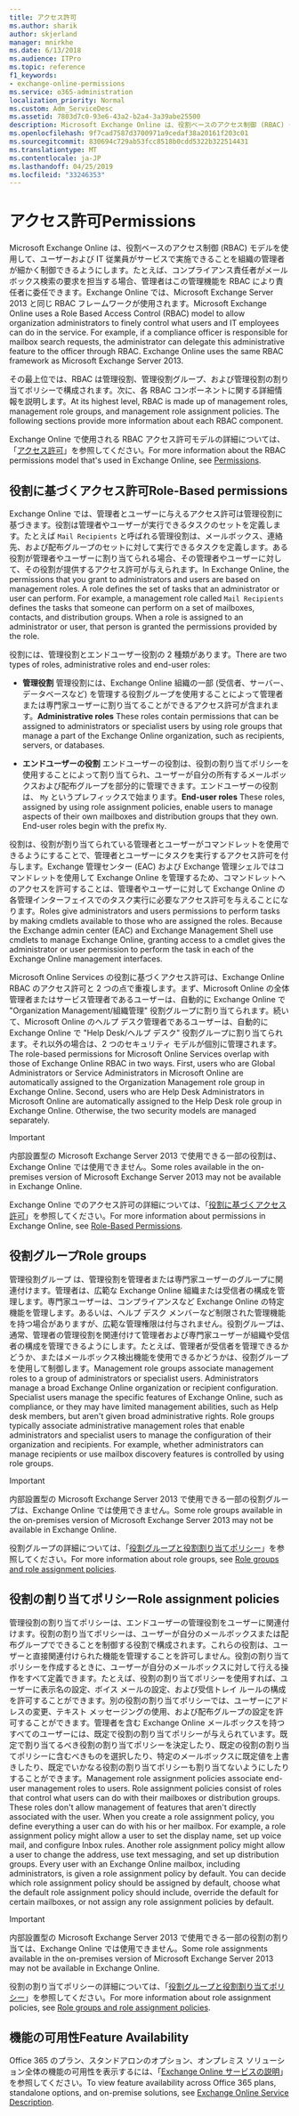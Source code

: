 ```yaml
---
title: アクセス許可
ms.author: sharik
author: skjerland
manager: mnirkhe
ms.date: 6/13/2018
ms.audience: ITPro
ms.topic: reference
f1_keywords:
- exchange-online-permissions
ms.service: o365-administration
localization_priority: Normal
ms.custom: Adm_ServiceDesc
ms.assetid: 7803d7c0-93e6-43a2-b2a4-3a39abe25500
description: Microsoft Exchange Online は、役割ベースのアクセス制御 (RBAC) モデルを使用して、ユーザーおよび IT 従業員がサービスで実施できることを組織の管理者が細かく制御できるようにします。たとえば、コンプライアンス責任者がメールボックス検索の要求を担当する場合、管理者はこの管理機能を RBAC により責任者に委任できます。Exchange Online では、Microsoft Exchange Server 2013 と同じ RBAC フレームワークが使用されます。
ms.openlocfilehash: 9f7cad7587d3700971a9cedaf38a20161f203c01
ms.sourcegitcommit: 830694c729ab53fcc8518b0cdd5322b322514431
ms.translationtype: MT
ms.contentlocale: ja-JP
ms.lasthandoff: 04/25/2019
ms.locfileid: "33246353"
---
```

# <a name="permissions"></a><span data-ttu-id="61faa-105">アクセス許可</span><span class="sxs-lookup"><span data-stu-id="61faa-105">Permissions</span></span>

<span data-ttu-id="61faa-p102">Microsoft Exchange Online は、役割ベースのアクセス制御 (RBAC) モデルを使用して、ユーザーおよび IT 従業員がサービスで実施できることを組織の管理者が細かく制御できるようにします。たとえば、コンプライアンス責任者がメールボックス検索の要求を担当する場合、管理者はこの管理機能を RBAC により責任者に委任できます。Exchange Online では、Microsoft Exchange Server 2013 と同じ RBAC フレームワークが使用されます。</span><span class="sxs-lookup"><span data-stu-id="61faa-p102">Microsoft Exchange Online uses a Role Based Access Control (RBAC) model to allow organization administrators to finely control what users and IT employees can do in the service. For example, if a compliance officer is responsible for mailbox search requests, the administrator can delegate this administrative feature to the officer through RBAC. Exchange Online uses the same RBAC framework as Microsoft Exchange Server 2013.</span></span> 
  
<span data-ttu-id="61faa-p103">その最上位では、RBAC は管理役割、管理役割グループ、および管理役割の割り当てポリシーで構成されます。次に、各 RBAC コンポーネントに関する詳細情報を説明します。</span><span class="sxs-lookup"><span data-stu-id="61faa-p103">At its highest level, RBAC is made up of management roles, management role groups, and management role assignment policies. The following sections provide more information about each RBAC component.</span></span>
  
<span data-ttu-id="61faa-111">Exchange Online で使用される RBAC アクセス許可モデルの詳細については、「[アクセス許可](https://go.microsoft.com/fwlink/p/?LinkId=271935)」を参照してください。</span><span class="sxs-lookup"><span data-stu-id="61faa-111">For more information about the RBAC permissions model that's used in Exchange Online, see [Permissions](https://go.microsoft.com/fwlink/p/?LinkId=271935).</span></span>
  
## <a name="role-based-permissions"></a><span data-ttu-id="61faa-112">役割に基づくアクセス許可</span><span class="sxs-lookup"><span data-stu-id="61faa-112">Role-Based permissions</span></span>

<span data-ttu-id="61faa-p104">Exchange Online では、管理者とユーザーに与えるアクセス許可は管理役割に基づきます。役割は管理者やユーザーが実行できるタスクのセットを定義します。たとえば  `Mail Recipients` と呼ばれる管理役割は、メールボックス、連絡先、および配布グループのセットに対して実行できるタスクを定義します。ある役割が管理者やユーザーに割り当てられる場合、その管理者やユーザーに対して、その役割が提供するアクセス許可が与えられます。</span><span class="sxs-lookup"><span data-stu-id="61faa-p104">In Exchange Online, the permissions that you grant to administrators and users are based on management roles. A role defines the set of tasks that an administrator or user can perform. For example, a management role called  `Mail Recipients` defines the tasks that someone can perform on a set of mailboxes, contacts, and distribution groups. When a role is assigned to an administrator or user, that person is granted the permissions provided by the role.</span></span> 
  
<span data-ttu-id="61faa-117">役割には、管理役割とエンドユーザー役割の 2 種類があります。</span><span class="sxs-lookup"><span data-stu-id="61faa-117">There are two types of roles, administrative roles and end-user roles:</span></span>
  
- <span data-ttu-id="61faa-118">**管理役割** 管理役割には、Exchange Online 組織の一部 (受信者、サーバー、データベースなど) を管理する役割グループを使用することによって管理者または専門家ユーザーに割り当てることができるアクセス許可が含まれます。</span><span class="sxs-lookup"><span data-stu-id="61faa-118">**Administrative roles** These roles contain permissions that can be assigned to administrators or specialist users by using role groups that manage a part of the Exchange Online organization, such as recipients, servers, or databases.</span></span> 
    
- <span data-ttu-id="61faa-p105">**エンドユーザーの役割** エンドユーザーの役割は、役割の割り当てポリシーを使用することによって割り当てられ、ユーザーが自分の所有するメールボックスおよび配布グループを部分的に管理できます。エンドユーザーの役割は、  `My` というプレフィックスで始まります。</span><span class="sxs-lookup"><span data-stu-id="61faa-p105">**End-user roles** These roles, assigned by using role assignment policies, enable users to manage aspects of their own mailboxes and distribution groups that they own. End-user roles begin with the prefix  `My`.</span></span>
    
<span data-ttu-id="61faa-p106">役割は、役割が割り当てられている管理者とユーザーがコマンドレットを使用できるようにすることで、管理者とユーザーにタスクを実行するアクセス許可を付与します。Exchange 管理センター (EAC) および Exchange 管理シェルではコマンドレットを使用して Exchange Online を管理するため、コマンドレットへのアクセスを許可することは、管理者やユーザーに対して Exchange Online の各管理インターフェイスでのタスク実行に必要なアクセス許可を与えることになります。</span><span class="sxs-lookup"><span data-stu-id="61faa-p106">Roles give administrators and users permissions to perform tasks by making cmdlets available to those who are assigned the roles. Because the Exchange admin center (EAC) and Exchange Management Shell use cmdlets to manage Exchange Online, granting access to a cmdlet gives the administrator or user permission to perform the task in each of the Exchange Online management interfaces.</span></span>
  
<span data-ttu-id="61faa-p107">Microsoft Online Services の役割に基づくアクセス許可は、Exchange Online RBAC のアクセス許可と 2 つの点で重複します。まず、Microsoft Online の全体管理者またはサービス管理者であるユーザーは、自動的に Exchange Online で "Organization Management/組織管理" 役割グループに割り当てられます。続いて、Microsoft Online のヘルプ デスク管理者であるユーザーは、自動的に Exchange Online で "Help Desk/ヘルプ デスク" 役割グループに割り当てられます。それ以外の場合は、2 つのセキュリティ モデルが個別に管理されます。</span><span class="sxs-lookup"><span data-stu-id="61faa-p107">The role-based permissions for Microsoft Online Services overlap with those of Exchange Online RBAC in two ways. First, users who are Global Administrators or Service Administrators in Microsoft Online are automatically assigned to the Organization Management role group in Exchange Online. Second, users who are Help Desk Administrators in Microsoft Online are automatically assigned to the Help Desk role group in Exchange Online. Otherwise, the two security models are managed separately.</span></span>
  
> [!IMPORTANT]
> <span data-ttu-id="61faa-127">内部設置型の Microsoft Exchange Server 2013 で使用できる一部の役割は、Exchange Online では使用できません。</span><span class="sxs-lookup"><span data-stu-id="61faa-127">Some roles available in the on-premises version of Microsoft Exchange Server 2013 may not be available in Exchange Online.</span></span> 
  
<span data-ttu-id="61faa-128">Exchange Online でのアクセス許可の詳細については、「[役割に基づくアクセス許可](https://go.microsoft.com/fwlink/p/?LinkId=271936)」を参照してください。</span><span class="sxs-lookup"><span data-stu-id="61faa-128">For more information about permissions in Exchange Online, see [Role-Based Permissions](https://go.microsoft.com/fwlink/p/?LinkId=271936).</span></span>
  
## <a name="role-groups"></a><span data-ttu-id="61faa-129">役割グループ</span><span class="sxs-lookup"><span data-stu-id="61faa-129">Role groups</span></span>

<span data-ttu-id="61faa-p108">管理役割グループ は、管理役割を管理者または専門家ユーザーのグループに関連付けます。管理者は、広範な Exchange Online 組織または受信者の構成を管理します。専門家ユーザーは、コンプライアンスなど Exchange Online の特定機能を管理します。あるいは、ヘルプ デスク メンバーなど制限された管理機能を持つ場合がありますが、広範な管理権限は付与されません。役割グループは、通常、管理者の管理役割を関連付けて管理者および専門家ユーザーが組織や受信者の構成を管理できるようにします。たとえば、管理者が受信者を管理できるかどうか、またはメールボックス検出機能を使用できるかどうかは、役割グループを使用して制御します。</span><span class="sxs-lookup"><span data-stu-id="61faa-p108">Management role groups associate management roles to a group of administrators or specialist users. Administrators manage a broad Exchange Online organization or recipient configuration. Specialist users manage the specific features of Exchange Online, such as compliance, or they may have limited management abilities, such as Help desk members, but aren't given broad administrative rights. Role groups typically associate administrative management roles that enable administrators and specialist users to manage the configuration of their organization and recipients. For example, whether administrators can manage recipients or use mailbox discovery features is controlled by using role groups.</span></span> 
  
> [!IMPORTANT]
> <span data-ttu-id="61faa-135">内部設置型の Microsoft Exchange Server 2013 で使用できる一部の役割グループは、Exchange Online では使用できません。</span><span class="sxs-lookup"><span data-stu-id="61faa-135">Some role groups available in the on-premises version of Microsoft Exchange Server 2013 may not be available in Exchange Online.</span></span> 
  
<span data-ttu-id="61faa-136">役割グループの詳細については、「[役割グループと役割割り当てポリシー](https://go.microsoft.com/fwlink/p/?LinkId=271937)」を参照してください。</span><span class="sxs-lookup"><span data-stu-id="61faa-136">For more information about role groups, see [Role groups and role assignment policies](https://go.microsoft.com/fwlink/p/?LinkId=271937).</span></span>
  
## <a name="role-assignment-policies"></a><span data-ttu-id="61faa-137">役割の割り当てポリシー</span><span class="sxs-lookup"><span data-stu-id="61faa-137">Role assignment policies</span></span>

<span data-ttu-id="61faa-p109">管理役割の割り当てポリシーは、エンドユーザーの管理役割をユーザーに関連付けます。役割の割り当てポリシーは、ユーザーが自分のメールボックスまたは配布グループでできることを制御する役割で構成されます。これらの役割は、ユーザーと直接関連付けられた機能を管理することを許可しません。役割の割り当てポリシーを作成するときに、ユーザーが自分のメールボックスに対して行える操作をすべて定義できます。たとえば、役割の割り当てポリシーを使用すれば、ユーザーに表示名の設定、ボイス メールの設定、および受信トレイ ルールの構成を許可することができます。別の役割の割り当てポリシーでは、ユーザーにアドレスの変更、テキスト メッセージングの使用、および配布グループの設定を許可することができます。管理者を含む Exchange Online メールボックスを持つすべてのユーザーには、既定で役割の割り当てポリシーが与えられています。既定で割り当てるべき役割の割り当てポリシーを決定したり、既定の役割の割り当てポリシーに含むべきものを選択したり、特定のメールボックスに既定値を上書きしたり、既定でいかなる役割の割り当てポリシーも割り当てないようにしたりすることができます。</span><span class="sxs-lookup"><span data-stu-id="61faa-p109">Management role assignment policies associate end-user management roles to users. Role assignment policies consist of roles that control what users can do with their mailboxes or distribution groups. These roles don't allow management of features that aren't directly associated with the user. When you create a role assignment policy, you define everything a user can do with his or her mailbox. For example, a role assignment policy might allow a user to set the display name, set up voice mail, and configure Inbox rules. Another role assignment policy might allow a user to change the address, use text messaging, and set up distribution groups. Every user with an Exchange Online mailbox, including administrators, is given a role assignment policy by default. You can decide which role assignment policy should be assigned by default, choose what the default role assignment policy should include, override the default for certain mailboxes, or not assign any role assignment policies by default.</span></span>
  
> [!IMPORTANT]
> <span data-ttu-id="61faa-146">内部設置型の Microsoft Exchange Server 2013 で使用できる一部の役割の割り当ては、Exchange Online では使用できません。</span><span class="sxs-lookup"><span data-stu-id="61faa-146">Some role assignments available in the on-premises version of Microsoft Exchange Server 2013 may not be available in Exchange Online.</span></span> 
  
<span data-ttu-id="61faa-147">役割の割り当てポリシーの詳細については、「[役割グループと役割割り当てポリシー](https://go.microsoft.com/fwlink/p/?LinkId=271937)」を参照してください。</span><span class="sxs-lookup"><span data-stu-id="61faa-147">For more information about role assignment policies, see [Role groups and role assignment policies](https://go.microsoft.com/fwlink/p/?LinkId=271937).</span></span>
  
## <a name="feature-availability"></a><span data-ttu-id="61faa-148">機能の可用性</span><span class="sxs-lookup"><span data-stu-id="61faa-148">Feature Availability</span></span>

<span data-ttu-id="61faa-149">Office 365 のプラン、スタンドアロンのオプション、オンプレミス ソリューション全体の機能の可用性を表示するには、「[Exchange Online サービスの説明](exchange-online-service-description.md)」を参照してください。</span><span class="sxs-lookup"><span data-stu-id="61faa-149">To view feature availability across Office 365 plans, standalone options, and on-premise solutions, see [Exchange Online Service Description](exchange-online-service-description.md).</span></span>
  

